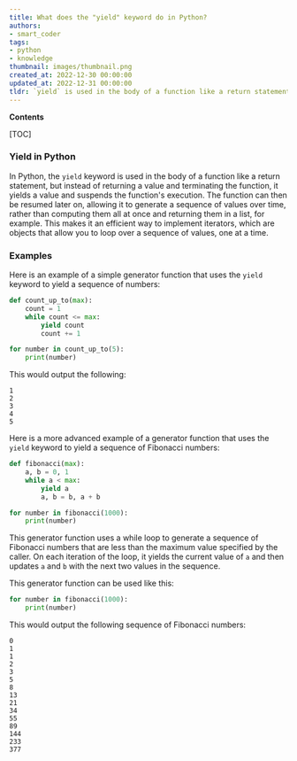 ```yaml
---
title: What does the "yield" keyword do in Python? 
authors:
- smart_coder
tags:
- python
- knowledge
thumbnail: images/thumbnail.png
created_at: 2022-12-30 00:00:00
updated_at: 2022-12-31 00:00:00
tldr: `yield` is used in the body of a function like a return statement, but instead of returning a value and terminating the function, it yields a value and suspends the function's execution, which makes it an efficient way to implement iterators.
---
```


**Contents**

[TOC]

### Yield in Python

In Python, the `yield` keyword is used in the body of a function like a return statement, but instead of returning a value and terminating the function, it yields a value and suspends the function's execution. The function can then be resumed later on, allowing it to generate a sequence of values over time, rather than computing them all at once and returning them in a list, for example. This makes it an efficient way to implement iterators, which are objects that allow you to loop over a sequence of values, one at a time.

### Examples

Here is an example of a simple generator function that uses the `yield` keyword to yield a sequence of numbers:

```Python
def count_up_to(max):
    count = 1
    while count <= max:
        yield count
        count += 1

for number in count_up_to(5):
    print(number)
```

This would output the following:

```
1
2
3
4
5
```

Here is a more advanced example of a generator function that uses the `yield` keyword to yield a sequence of Fibonacci numbers:

```Python
def fibonacci(max):
    a, b = 0, 1
    while a < max:
        yield a
        a, b = b, a + b

for number in fibonacci(1000):
    print(number)
```

This generator function uses a while loop to generate a sequence of Fibonacci numbers that are less than the maximum value specified by the caller. On each iteration of the loop, it yields the current value of `a` and then updates `a` and `b` with the next two values in the sequence.

This generator function can be used like this:

```Python
for number in fibonacci(1000):
    print(number)
```

This would output the following sequence of Fibonacci numbers:

```
0
1
1
2
3
5
8
13
21
34
55
89
144
233
377
```
